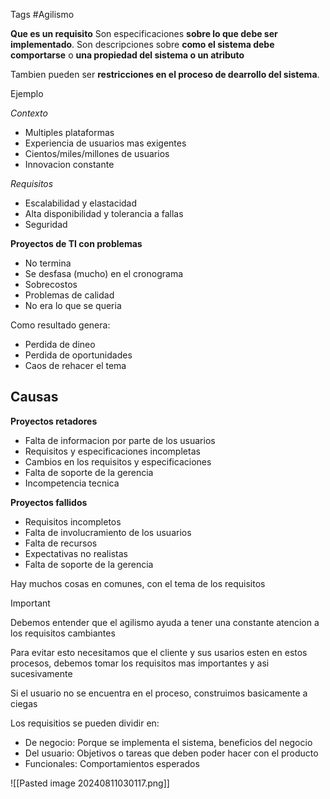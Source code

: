 Tags #Agilismo 

**Que es un requisito**
Son especificaciones **sobre lo que debe ser implementado**. Son descripciones sobre **como el sistema debe comportarse** o **una propiedad del sistema o un atributo**

Tambien pueden ser **restricciones en el proceso de dearrollo del sistema**.

Ejemplo

*Contexto*
- Multiples plataformas
- Experiencia de usuarios mas exigentes
- Cientos/miles/millones de usuarios
- Innovacion constante

*Requisitos*
- Escalabilidad y elastacidad
- Alta disponibilidad y tolerancia a fallas
- Seguridad

**Proyectos de TI con problemas**
- No termina
- Se desfasa (mucho) en el cronograma
- Sobrecostos
- Problemas de calidad
- No era lo que se queria

Como resultado genera:

- Perdida de dineo
- Perdida de oportunidades
- Caos de rehacer el tema

## Causas

**Proyectos retadores**
- Falta de informacion por parte de los usuarios
- Requisitos y especificaciones incompletas
- Cambios en los requisitos y especificaciones
- Falta de soporte de la gerencia
- Incompetencia tecnica

**Proyectos fallidos**
- Requisitos incompletos
- Falta de involucramiento de los usuarios
- Falta de recursos
- Expectativas no realistas
- Falta de soporte de la gerencia


Hay muchos cosas en comunes, con el tema de los requisitos

>[!IMPORTANT]
>Debemos entender que el agilismo ayuda a tener una constante atencion a los requisitos cambiantes

Para evitar esto necesitamos que el cliente y sus usarios esten en estos procesos, debemos tomar los requisitos mas importantes y asi sucesivamente

Si el usuario no se encuentra en el proceso, construimos basicamente a ciegas

Los requisitios se pueden dividir en:

- De negocio: Porque se implementa el sistema, beneficios del negocio
- Del usuario: Objetivos o tareas que deben poder hacer con el producto
- Funcionales: Comportamientos esperados

![[Pasted image 20240811030117.png]]

